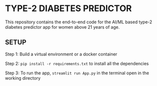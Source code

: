 # TYPE-2 DIABETES PREDICTOR

This repository contains the end-to-end code for the AI/ML based type-2 diabetes predictor app for women above 21 years of age.

## SETUP

Step 1: Build a virtual environment or a docker container

Step 2: `pip install -r requirements.txt` to install all the dependencies

Step 3: To run the app, `streamlit run App.py` in the terminal open in the working directory
